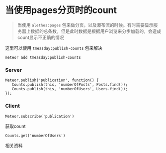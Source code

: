 # 当使用pages分页时的count
> 当使用 `alethes:pages` 包来做分页，以及瀑布流的时候。有时需要显示服务器上数据的总条数，但是此时数据是根据用户浏览来分步加载的，会造成count显示不正确的情况

这里可以使用 `tmeasday:publish-counts` 包来解决
```
meteor add tmeasday:publish-counts
```

### Server
```
Meteor.publish('publication', function() {
   Counts.publish(this, 'numberOfPosts', Posts.find());
   Counts.publish(this, 'numberOfUsers', Users.find());
});
```

### Client
```
Meteor.subscribe('publication')
```
获取count
```
Counts.get('numberOfUsers')
```

相关资料